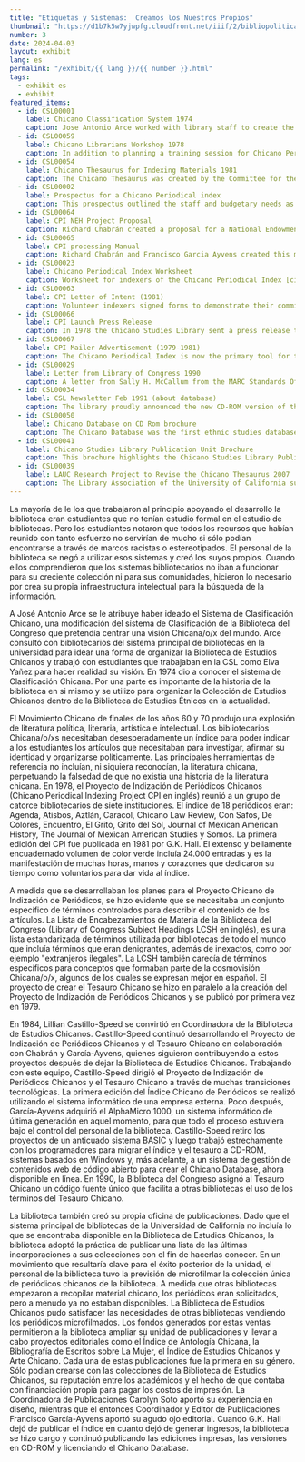 ```yaml
---
title: "Etiquetas y Sistemas:  Creamos los Nuestros Propios"
thumbnail: "https://d1b7k5w7yjwpfg.cloudfront.net/iiif/2/bibliopolitica_CSL00050_CSL00050_001/full/800,/0/default.jpg"
number: 3
date: 2024-04-03
layout: exhibit
lang: es
permalink: "/exhibit/{{ lang }}/{{ number }}.html"
tags: 
  - exhibit-es
  - exhibit
featured_items:
  - id: CSL00001
    label: Chicano Classification System 1974
    caption: Jose Antonio Arce worked with library staff to create the Chicano Classification System in order to classify materials according to a Chicano perspective. 
  - id: CSL00059
    label: Chicano Librarians Workshop 1978
    caption: In addition to planning a training session for Chicano Periodical Index Project (CPI) volunteers, Chabrán and other CPI project members organized additional training for volunteers to learn about new library technologies and gain practical skills. During this workshop, CPI project members selected the initial set of periodicals to be indexed.
  - id: CSL00054
    label: Chicano Thesaurus for Indexing Materials 1981
    caption: The Chicano Thesaurus was created by the Committee for the Development of Subject Access to Chicano Literatures. Subject lists from Chicanx collections around the southwest were compiled and edited to create this list of terms.
  - id: CSL00002
    label: Prospectus for a Chicano Periodical index
    caption: This prospectus outlined the staff and budgetary needs as well as the project workflow for the Chicano Periodical Index.
  - id: CSL00064
    label: CPI NEH Project Proposal
    caption: Richard Chabrán created a proposal for a National Endowment for the Humanities grant to cover the costs of the Chicano Periodical Index. Since librarians could not apply for funding, faculty member Larry Trujillo supported the project by putting in the application. The project was not funded by the NEH but this proposal shows deep commitment to the project by many librarians across the United States.
  - id: CSL00065
    label: CPI processing Manual
    caption: Richard Chabrán and Francisco Garcia Ayvens created this manual to train volunteer indexers
  - id: CSL00023
    label: Chicano Periodical Index Worksheet
    caption: Worksheet for indexers of the Chicano Periodical Index [circa 1978]
  - id: CSL00063
    label: CPI Letter of Intent (1981)
    caption: Volunteer indexers signed forms to demonstrate their commitment to the work.
  - id: CSL00066  
    label: CPI Launch Press Release
    caption: In 1978 the Chicano Studies Library sent a press release to notify libraries and publishers about the Chicano Periodical Index
  - id: CSL00067
    label: CPI Mailer Advertisement (1979-1981)
    caption: The Chicano Periodical Index is now the primary tool for the Mexican American” according to the monthly newsletter of the National Chicano Research Network. G.K. Hall, the first publisher of the index created this advertisement.
  - id: CSL00029
    label: Letter from Library of Congress 1990
    caption: A letter from Sally H. McCallum from the MARC Standards Office of the Library of Congress shares news that a special code was assigned for catalogers to use the Chicano Thesaurus in MARC catalog records
  - id: CSL00034
    label: CSL Newsletter Feb 1991 (about database)
    caption: The library proudly announced the new CD-ROM version of the Chicano Database in the February 1991 Newsletter. It explains how patrons can use the CD-ROM for research, save their results and find the full text in the library.
  - id: CSL00050
    label: Chicano Database on CD Rom brochure
    caption: The Chicano Database was the first ethnic studies database published on CD-ROM. Castillo-Speed is featured on this brochure that marketed the database and its new features.
  - id: CSL00041
    label: Chicano Studies Library Publication Unit Brochure
    caption: This brochure highlights the Chicano Studies Library Publications Unit’s activities through 1991. The unit became known as the leader in Chicano reference publications. The library’s income from microfilm sales and database royalties enabled the publication unit to expand its activities and create landmark works that put the library on the map. 
  - id: CSL00039
    label: LAUC Research Project to Revise the Chicano Thesaurus 2007
    caption: The Library Association of the University of California supported a research project to revise the Chicano Thesaurus in 2007. Through this project, terms for broader Latinx communities were added  to the thesaurus.
---
```

La mayoría de le los que trabajaron al principio apoyando el desarrollo  la biblioteca eran  estudiantes que no tenían estudio formal en  el estudio de bibliotecas. Pero los estudiantes notaron que todos los recursos que habían reunido con tanto esfuerzo no servirían de mucho si sólo podían encontrarse a través de marcos racistas o estereotipados. El personal de la biblioteca se negó a utilizar esos sistemas y creó los suyos propios. Cuando ellos comprendieron que los sistemas bibliotecarios no iban a funcionar para su creciente colección ni para sus comunidades, hicieron lo necesario por crea su propia infraestructura intelectual para la búsqueda de la información. 

A José Antonio Arce se le atribuye haber ideado el Sistema de Clasificación Chicano, una modificación del sistema de Clasificación de la Biblioteca del Congreso que pretendía centrar una visión Chicana/o/x del mundo. Arce consultó con bibliotecarios del sistema principal de bibliotecas en la universidad para idear una forma de organizar la Biblioteca de Estudios Chicanos y trabajó con estudiantes que trabajaban en la CSL como Elva Yañez para hacer realidad su visión. En 1974 dio a conocer el sistema de Clasificación Chicana. Por una parte es importante de la historia de la biblioteca en si mismo y se utilizo para organizar la Colección de Estudios Chicanos dentro de la Biblioteca de Estudios Étnicos en la actualidad.  

El Movimiento Chicano de finales de los años 60 y 70 produjo una explosión de literatura política, literaria, artística e intelectual. Los bibliotecarios Chicana/o/xs necesitaban desesperadamente un índice para poder indicar a los estudiantes los artículos que necesitaban para investigar, afirmar su identidad y organizarse políticamente. Las principales herramientas de referencia no incluían, ni siquiera reconocían, la literatura chicana, perpetuando la falsedad de que no existía una historia de la literatura chicana. En 1978, el Proyecto de Indización de Periódicos Chicanos (Chicano Periodical Indexing Project CPI en inglés) reunió a un grupo de catorce bibliotecarios de siete instituciones. El índice de 18 periódicos eran: Agenda, Atisbos, Aztlán, Caracol, Chicano Law Review, Con Safos, De Colores, Encuentro, El Grito, Grito del Sol, Journal of Mexican American History, The Journal of Mexican American Studies y Somos. La primera edición del CPI fue publicada en 1981 por G.K. Hall. El extenso y bellamente encuadernado volumen de color verde incluía 24.000 entradas y es la manifestación de muchas horas, manos y corazones que dedicaron su tiempo como voluntarios para dar vida al índice.

A medida que se desarrollaban los planes para el Proyecto Chicano de Indización de Periódicos, se hizo evidente que se necesitaba un conjunto específico de términos controlados para describir el contenido de los artículos. La Lista de Encabezamientos de Materia de la Biblioteca del Congreso (Library of Congress Subject Headings LCSH en inglés), es una lista estandarizada de términos utilizada por bibliotecas de todo el mundo que incluía términos que eran denigrantes, además de inexactos, como por ejemplo "extranjeros ilegales". La LCSH también carecía de términos específicos para conceptos que formaban parte de la cosmovisión Chicana/o/x, algunos de los cuales se expresan mejor en español.  El proyecto de crear el Tesauro Chicano se hizo en paralelo a la creación del Proyecto de Indización de Periódicos Chicanos y se publicó por primera vez en 1979. 

En 1984, Lillian Castillo-Speed se convirtió en Coordinadora de la Biblioteca de Estudios Chicanos. Castillo-Speed continuó desarrollando el Proyecto de Indización de Periódicos Chicanos y el Tesauro Chicano en colaboración con Chabrán y García-Ayvens, quienes siguieron contribuyendo a estos proyectos después de dejar la Biblioteca de Estudios Chicanos. Trabajando con este equipo, Castillo-Speed dirigió el Proyecto de Indización de Periódicos Chicanos y el Tesauro Chicano a través de muchas transiciones tecnológicas. La primera edición del Índice Chicano de Periódicos se realizó utilizando el sistema informático de una empresa externa. Poco después, García-Ayvens adquirió el AlphaMicro 1000, un sistema informático de última generación en aquel momento, para que todo el proceso estuviera bajo el control del personal de la biblioteca. Castillo-Speed retiro los proyectos de un anticuado sistema BASIC y luego trabajó estrechamente con los programadores para migrar el índice y el tesauro a CD-ROM, sistemas basados en Windows y, más adelante, a un sistema de gestión de contenidos web de código abierto para crear el Chicano Database, ahora disponible en línea. En 1990, la Biblioteca del Congreso asignó al Tesauro Chicano un código fuente único que facilita a otras bibliotecas el uso de los términos del Tesauro Chicano. 

La biblioteca también creó su propia oficina de publicaciones. Dado que el sistema principal de bibliotecas de la Universidad de California no incluía lo que se encontraba disponible en la Biblioteca de Estudios Chicanos, la biblioteca adoptó la práctica de publicar una lista de las últimas incorporaciones a sus colecciones con el fin de hacerlas conocer. En un movimiento que resultaría clave para el éxito posterior de la unidad, el personal de la biblioteca tuvo la previsión de microfilmar la colección única de periódicos chicanos de la biblioteca.  A medida que otras bibliotecas empezaron a recopilar material chicano, los periódicos eran solicitados, pero a menudo ya no estaban disponibles. La Biblioteca de Estudios Chicanos pudo satisfacer las necesidades de otras bibliotecas vendiendo los periódicos microfilmados. Los fondos generados por estas ventas permitieron a la biblioteca ampliar su unidad de publicaciones y llevar a cabo proyectos editoriales como el Índice de Antología Chicana, la Bibliografía de Escritos sobre La Mujer, el Índice de Estudios Chicanos y Arte Chicano. Cada una de estas publicaciones fue la primera en su género. Sólo podían crearse con las colecciones de la Biblioteca de Estudios Chicanos, su reputación entre los académicos y el hecho de que contaba con financiación propia para pagar los costos de impresión.  La Coordinadora de Publicaciones Carolyn Soto aportó su experiencia en diseño, mientras que el entonces Coordinador y Editor de Publicaciones Francisco García-Ayvens aportó su agudo ojo editorial. Cuando G.K. Hall dejó de publicar el índice en cuanto dejó de generar ingresos, la biblioteca se hizo cargo y continuó publicando las ediciones impresas, las versiones en CD-ROM y licenciando el Chicano Database.
